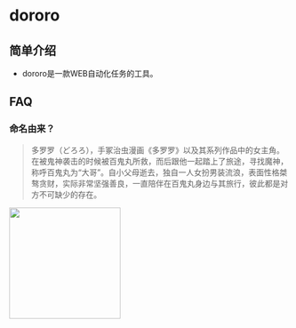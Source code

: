 

# dororo



## 简单介绍

* dororo是一款WEB自动化任务的工具。


## FAQ

### 命名由来？



>多罗罗（どろろ），手冢治虫漫画《多罗罗》以及其系列作品中的女主角。在被鬼神袭击的时候被百鬼丸所救，而后跟他一起踏上了旅途，寻找魔神，称呼百鬼丸为“大哥”。自小父母逝去，独自一人女扮男装流浪，表面性格桀骜贪财，实际非常坚强善良，一直陪伴在百鬼丸身边与其旅行，彼此都是对方不可缺少的存在。


<img src="https://bkimg.cdn.bcebos.com/pic/279759ee3d6d55fb611f179963224f4a21a4ddb0?x-bce-process=image/resize,m_lfit,w_268,limit_1/format,f_jpg" width="200" height="auto" />

